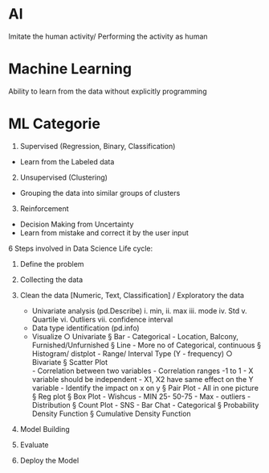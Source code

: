 # AI
Imitate the human activity/ Performing the activity as human 
# Machine Learning
Ability to learn from the data without explicitly programming

# ML Categorie
	
1. Supervised (Regression, Binary, Classification)
- Learn from the Labeled data 
2. Unsupervised (Clustering)
- Grouping the data into  similar groups of clusters
3. Reinforcement 
-  Decision Making from Uncertainty 
- Learn from mistake and correct it by the user input

6 Steps involved in Data Science Life cycle:

1. Define the problem
2. Collecting the data
3. Clean the data [Numeric, Text, Classification] /  Exploratory the data 

	-  Univariate analysis (pd.Describe)
			i. min,
			ii. max
			iii. mode
			iv. Std
			v. Quartile
			vi. Outliers 
			vii. confidence interval
	- Data type identification (pd.info)
	-  Visualize
		○ Univariate
			§ Bar - Categorical - Location, Balcony, Furnished/Unfurnished
			§ Line - More no of Categorical,  continuous 
			§ Histogram/ distplot - Range/ Interval Type (Y - frequency)
		○ Bivariate
			§ Scatter Plot  
				- Correlation between two variables
				- Correlation ranges -1 to 1
				- X variable should be independent 
				- X1, X2 have same effect on the Y variable
				- Identify the impact on x on y
			§ Pair Plot
				- All in one picture
			§ Reg plot
			§ Box Plot
				- Wishcus - MIN 25- 50-75 - Max
				- outliers
				- Distribution
			§ Count Plot
				- SNS
				- Bar Chat
				- Categorical
			§ Probability Density Function
			§ Cumulative Density Function
			
4. Model Building
5. Evaluate 
6. Deploy the Model

